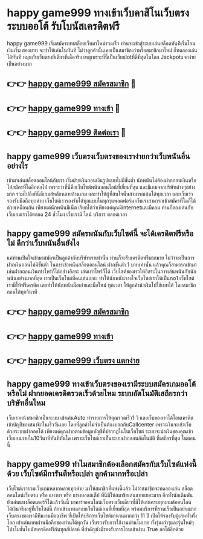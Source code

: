 # happy game999 ทางเข้าเว็บคาสิโนเว็บตรง ระบบออโต้ รับโบนัสเครดิตฟรี

happy game999 เริ่มสมัครเบทสล็อตเว็บมาใหม่รวดเร็ว ท่านจะเข้าสู่ระบบเล่นสล็อตทันทีเริ่มโอนเงินเริ่ม สองบาท จะทำให้เล่นในทันที ไม่ว่าลูกค้านั้นเคยเป็นสมาชิกเก่าหรือสมาชิกมาใหม่ ก็ทดลองเล่นได้ทันที หมุนกับเว็บตรงทีเดียวทีเด็ดจริง เหตุเพราะที่นี่เป็นเว็บslotที่ดีที่สุดในโลก Jackpotแจกง่ายเป็นอย่างมาก

## 👉👉 [happy game999 สมัครสมาชิก](https://bit.ly/3Ckzg5n) 🎰
## 👉👉 [happy game999 ทางเข้า](https://bit.ly/3Ckzg5n) 🎰
## 👉👉 [happy game999 ติดต่อเรา](https://bit.ly/3Ckzg5n) 🎰

## happy game999 เว็บตรงเว็บตรงของเราง่ายกว่าเว็บพนันอื่นอย่างไร
เข้ามาเล่นสล็อตออนไลน์กับเรา เริ่มฝากเงินถอนเงินรูปแบบไม่มีขั้นต่ำ นักพนันไม่ต้องฝากถอนเงินหรือไปสมัครที่ใดอีกต่อไป เพราะว่าที่นี่คือเว็บไซต์พนันออนไลน์ที่เยี่ยมที่สุด และมีเกมจากบริษัทต่างๆอย่างมาก รวมไปถึงทีนี่มีเกมส์หลักหลายล้านเกม และทำให้ผู้ที่สนใจนั้นสามารถเล่นได้ทุกเวลา และเว็บเรารองรับมือถือทุกค่าย เว็บไซต์เรารองรับได้ทุกแบบในทุกๆแพลตฟอร์ม เว็บเราสามารถเข้าสมัครที่ใดก็ได้ด้วยเหมือนกัน เพียงแค่นักพนันมีเน็ต เรียกได้ว่าเพียงแค่คุณมีinternetและมีคอม ท่านก็ลองเล่นกับเว็บเกมเราได้ตลอด 24 ชั่วโมง เว็บเรามี ไลน์ บริการ ตลอดเวลา

## happy game999 สมัครพนันกับเว็บไซต์นี้ จะได้เครดิตฟรีหรือไม่ ดีกว่าเว็บพนันอื่นยังไง
แค่ท่านเปิดใจเข้ามาสมัครเป็นลูกค้ากับบริษัทเราเท่านั้น ท่านก็จะรับเครดิตฟรีมากมาย ไม่ว่าจะเป็นการฝากเงินถอนไม่มีขั้นต่ำ ในการเข้าพนันสล็อตออนไลน์ ฝากขั้นต่ำ 1 บาทเท่านั้น แล้วคุณก็สามารถเข้ามาเล่นฝากถอนเงินเท่าไหร่ก็ได้อย่างอิสระ เล่นเท่าไหร่ก็ได้ เว็บไซต์ของเราให้อิสระในการเล่นพนันกับนักพนันอย่างมากที่สุด เราเป็นเว็บไซต์ที่คนเล่นเยอะ ทำให้นักพนันวางใจเว็บไซต์เราให้เป็นno1 เว็บไซต์เรามีให้ฟรีเครดิต เลยทำให้นักพนันมือเก่าและมือใหม่ ทุกเวลา ให้ลูกค้านำเงินไปใช้เบทได้ โดยสมาชิกถอนได้ทุกวินาที

## 👉👉 [happy game999 สมัครสมาชิก](https://bit.ly/3Ckzg5n)
## 👉👉 [happy game999 ทางเข้า](https://bit.ly/3Ckzg5n)
## 👉👉 [happy game999 เว็บตรง แตกง่าย](https://bit.ly/3Ckzg5n)

## happy game999 ทางเข้าเว็บตรงของเรามีระบบสมัครเกมออโต้หรือไม่ ฝากยอดเครดิตรวดเร็วด้วยไหม ระบบอัตโนมัติเสถียรกว่าบริษัทอื่นไหม
เว็บเราหน้าสมาชิกเป็นระบบ เข้าเล่นAuto ทำรายการให้คุณรวดเร็ว1 วิ และเว็บของเราได้โอนเครดิตเข้าบัญชีของสมาชิกในเร็ววันเลย โดยที่ลูกค้าไม่จำเป็นต้องบอกกับCallcenter เพราะเงินจะเข้าเว็บด้วยระบบฝากออโต้ เพียงแค่คุณฝากตามข้อมูลบัญชีที่ปรากฏในในเว็บไซต์ ระบบจะนำเงินของคุณเข้าเว็บเกมภายใน10วินาทีทันทีทันใด เพราะเว็บไซต์เราเป็นระบบฝากถอนอัตโนมัติ ที่เสถียรที่สุด ในตอนนี้

## happy game999 ทำไมสมาชิกต้องเลือกสมัครกับเว็บไซต์แห่งนี้ด้วย เว็บไซต์มีการันตีหรือเปล่า ลูกค้ามากหรือเปล่า
เว็บไซต์เรารวมเว็บเกมหลากหลายทุกค่าย มาให้สมาชิกที่แห่งนี้แล้ว ไม่ว่าสมาชิกจะทดลองเล่น สล็อตออนไลน์เว็บตรง หรือ แทงบา หรือ แทงบอลสเต็ป ที่นี่มีให้สมาชิกเล่นแบบเยอะมาก อีกทั้งนักเดิมพันยังเล่นแทงล็อตเตอร์รี่ได้แล้ววันนี้ บาคาร่าออนไลน์เว็บตรงเว็บเดียวที่มีให้เล่นครบทุกเกมส์ออนไลน์ ได้เงินจริงอยู่ที่เว็บไซต์นี้ ก้าวเข้ามาทดสอบเว็บไซต์เกมที่เยี่ยมที่สุด พร้อมบริการที่รวดเร็วเป็นอย่างมาก เว็บตรงของเรามีทีมงานมืออาชีพ ที่เปิดให้บริการเว็บไซต์มานานมากกว่า 11 ปี เปิดให้รองรับผู้เล่นทั่วทั้งโลก เข้าเล่นเบทผ่านมือถือของท่านได้ทุกวัน เว็บรองรับการใช้งานผ่านโมบาย ทั้งรุ่นเก่าๆและรุ่นใหม่ๆ โปรโมชั่นโบนัสเครดิตฟรีกันทุกสัปดาห์ ที่สำคัญยังมีรองรับการโอนเข้าผ่าน True ออโต้อีกด้วย
